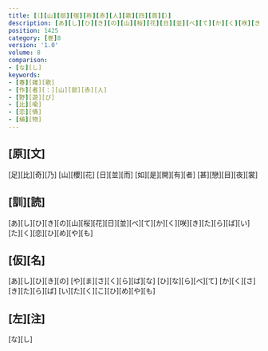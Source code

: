 ```yaml
---
title: [（][山][部][宿][祢][赤][人][歌][四][首][）]
description: [あ][し][ひ][き][の][山][桜][花][日][並][べ][て][か][く][咲][き][た][ら][ば][い][た][く][恋][ひ][め][や][も]
position: 1425
category: [巻]8
version: '1.0'
volume: 8
comparison:
- [な][し]
keywords:
- [春][雑][歌]
- [作][者][：][山][部][赤][人]
- [野][遊][び]
- [比][喩]
- [恋][情]
- [植][物]
---
```


## [原][文]

[足][比][奇][乃] [山][櫻][花] [日][並][而] [如][是][開][有][者] [甚][戀][目][夜][裳]

## [訓][読]

[あ][し][ひ][き][の][山][桜][花][日][並][べ][て][か][く][咲][き][た][ら][ば][い][た][く][恋][ひ][め][や][も]

## [仮][名]

[あ][し][ひ][き][の] [や][ま][さ][く][ら][ば][な] [ひ][な][ら][べ][て] [か][く][さ][き][た][ら][ば] [い][た][く][こ][ひ][め][や][も]

## [左][注]

[な][し]
